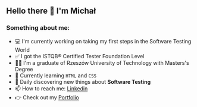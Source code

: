 
## Hello there 👋 I'm Michał

### Something about me:

- 💻 I'm currently working on taking my first steps in the Software Testing World
- ✅ I got the ISTQB®️ Certified Tester Foundation Level
- 👨‍🎓 I'm a graduate of Rzeszów University of Technology with Masters's Degree
- 🌱 Currently learning `HTML` and `CSS`
- 🔭 Daily discovering new things about **Software Testing**
- 📫 How to reach me: [Linkedin](https://www.linkedin.com/in/michal-cecula/)
- 👉 Check out my [Portfolio](https://github.com/michalcecula/Portfolio)
